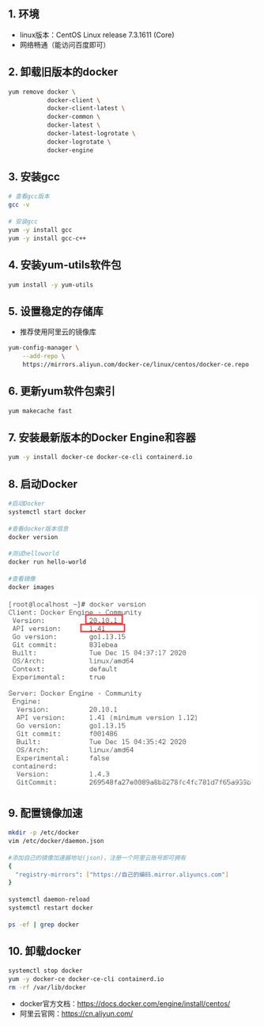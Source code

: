 ## 1. 环境
- linux版本：CentOS Linux release 7.3.1611 (Core)
- 网络畅通（能访问百度即可）

## 2. 卸载旧版本的docker
```bash
yum remove docker \
           docker-client \
           docker-client-latest \
           docker-common \
           docker-latest \
           docker-latest-logrotate \
           docker-logrotate \
           docker-engine
```

## 3. 安装gcc
```bash
# 查看gcc版本
gcc -v

# 安装gcc
yum -y install gcc
yum -y install gcc-c++
```

## 4. 安装yum-utils软件包
```bash
yum install -y yum-utils
```

## 5. 设置稳定的存储库
- 推荐使用阿里云的镜像库
```bash
yum-config-manager \
    --add-repo \
    https://mirrors.aliyun.com/docker-ce/linux/centos/docker-ce.repo
```

## 6. 更新yum软件包索引
```bash
yum makecache fast
```

## 7. 安装最新版本的Docker Engine和容器
```bash
yum -y install docker-ce docker-ce-cli containerd.io
```

## 8. 启动Docker
```bash
#启动Docker
systemctl start docker

#查看docker版本信息
docker version

#测试helloworld
docker run hello-world

#查看镜像
docker images
```
  ![CentOS7下docker的安装与卸载](./pics/CentOS7下docker的安装与卸载.png)

## 9. 配置镜像加速
```bash
mkdir -p /etc/docker
vim /etc/docker/daemon.json

#添加自己的镜像加速器地址(json)，注册一个阿里云账号即可拥有
{
  "registry-mirrors": ["https://自己的编码.mirror.aliyuncs.com"]
}

systemctl daemon-reload
systemctl restart docker

ps -ef | grep docker
```

## 10. 卸载docker
```bash
systemctl stop docker
yum -y docker-ce docker-ce-cli containerd.io
rm -rf /var/lib/docker
```


- docker官方文档：https://docs.docker.com/engine/install/centos/
- 阿里云官网：https://cn.aliyun.com/
